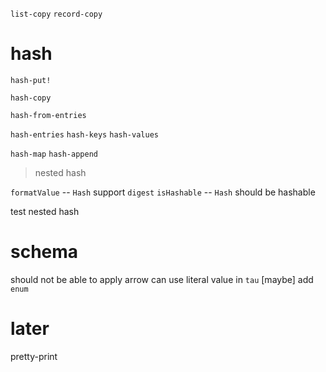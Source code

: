 `list-copy`
`record-copy`

# hash

`hash-put!`

`hash-copy`

`hash-from-entries`

`hash-entries`
`hash-keys`
`hash-values`

`hash-map`
`hash-append`

> nested hash

`formatValue` -- `Hash` support `digest`
`isHashable` -- `Hash` should be hashable

test nested hash

# schema

should not be able to apply arrow
can use literal value in `tau`
[maybe] add `enum`

# later

pretty-print
